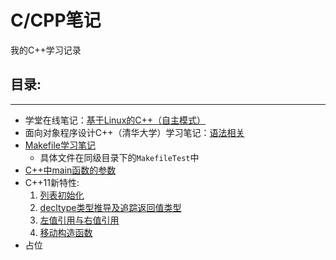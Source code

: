 # C/CPP笔记

我的C++学习记录

## 目录:

---

- 学堂在线笔记：[基于Linux的C++（自主模式）](学堂在线/README.md)
- 面向对象程序设计C++（清华大学）学习笔记：[语法相关](语法相关.md)
- [Makefile学习笔记](Makefile学习笔记.md)  
  - 具体文件在同级目录下的`MakefileTest`中
- [C++中main函数的参数](C++中main函数的参数.md)
- C++11新特性:
  1. [列表初始化](CPP11新特性/列表初始化.md)
  2. [decltype类型推导及追踪返回值类型](CPP11新特性/decltype类型推导及追踪返回值类型.md)
  3. [左值引用与右值引用](CPP11新特性/左值引用与右值引用.md)
  4. [移动构造函数](CPP11新特性/移动构造函数.md)
- 占位

